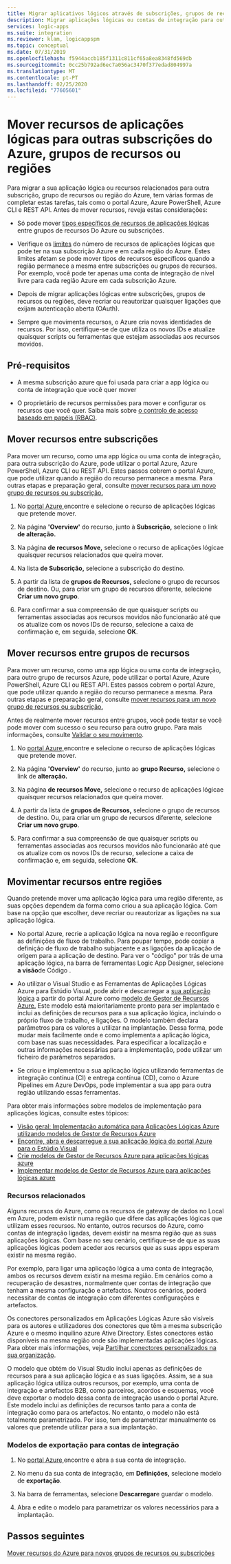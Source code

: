 ```yaml
---
title: Migrar aplicativos lógicos através de subscrições, grupos de recursos ou regiões
description: Migrar aplicações lógicas ou contas de integração para outras subscrições, grupos de recursos ou localizações do Azure (regiões)
services: logic-apps
ms.suite: integration
ms.reviewer: klam, logicappspm
ms.topic: conceptual
ms.date: 07/31/2019
ms.openlocfilehash: f5944accb185f1311c811cf65a8ea8348fd569db
ms.sourcegitcommit: 0cc25b792ad6ec7a056ac3470f377edad804997a
ms.translationtype: MT
ms.contentlocale: pt-PT
ms.lasthandoff: 02/25/2020
ms.locfileid: "77605601"
---
```

# <a name="move-logic-app-resources-to-other-azure-subscriptions-resource-groups-or-regions"></a>Mover recursos de aplicações lógicas para outras subscrições do Azure, grupos de recursos ou regiões

Para migrar a sua aplicação lógica ou recursos relacionados para outra subscrição, grupo de recursos ou região do Azure, tem várias formas de completar estas tarefas, tais como o portal Azure, Azure PowerShell, Azure CLI e REST API. Antes de mover recursos, reveja estas considerações: 

* Só pode mover [tipos específicos de recursos de aplicações lógicas](../azure-resource-manager/management/move-support-resources.md#microsoftlogic) entre grupos de recursos Do Azure ou subscrições.

* Verifique os [limites](../logic-apps/logic-apps-limits-and-config.md) do número de recursos de aplicações lógicas que pode ter na sua subscrição Azure e em cada região do Azure. Estes limites afetam se pode mover tipos de recursos específicos quando a região permanece a mesma entre subscrições ou grupos de recursos. Por exemplo, você pode ter apenas uma conta de integração de nível livre para cada região Azure em cada subscrição Azure.

* Depois de migrar aplicações lógicas entre subscrições, grupos de recursos ou regiões, deve recriar ou reautorizar quaisquer ligações que exijam autenticação aberta (OAuth).

* Sempre que movimenta recursos, o Azure cria novas identidades de recursos. Por isso, certifique-se de que utiliza os novos IDs e atualize quaisquer scripts ou ferramentas que estejam associadas aos recursos movidos.

## <a name="prerequisites"></a>Pré-requisitos

* A mesma subscrição azure que foi usada para criar a app lógica ou conta de integração que você quer mover

* O proprietário de recursos permissões para mover e configurar os recursos que você quer. Saiba mais sobre [o controlo de acesso baseado em papéis (RBAC)](../role-based-access-control/built-in-roles.md#owner).

<a name="move-subscription"></a>

## <a name="move-resources-between-subscriptions"></a>Mover recursos entre subscrições

Para mover um recurso, como uma app lógica ou uma conta de integração, para outra subscrição do Azure, pode utilizar o portal Azure, Azure PowerShell, Azure CLI ou REST API. Estes passos cobrem o portal Azure, que pode utilizar quando a região do recurso permanece a mesma. Para outras etapas e preparação geral, consulte [mover recursos para um novo grupo de recursos ou subscrição.](../azure-resource-manager/management/move-resource-group-and-subscription.md)

1. No [portal Azure,](https://portal.azure.com)encontre e selecione o recurso de aplicações lógicas que pretende mover.

1. Na página **'Overview'** do recurso, junto à **Subscrição,** selecione o link **de alteração.**

1. Na página **de recursos Move,** selecione o recurso de aplicações lógicae quaisquer recursos relacionados que queira mover.

1. Na lista **de Subscrição,** selecione a subscrição do destino.

1. A partir da lista de **grupos de Recursos,** selecione o grupo de recursos de destino. Ou, para criar um grupo de recursos diferente, selecione **Criar um novo grupo**.

1. Para confirmar a sua compreensão de que quaisquer scripts ou ferramentas associadas aos recursos movidos não funcionarão até que os atualize com os novos IDs de recurso, selecione a caixa de confirmação e, em seguida, selecione **OK**.

<a name="move-resource-group"></a>

## <a name="move-resources-between-resource-groups"></a>Mover recursos entre grupos de recursos

Para mover um recurso, como uma app lógica ou uma conta de integração, para outro grupo de recursos Azure, pode utilizar o portal Azure, Azure PowerShell, Azure CLI ou REST API. Estes passos cobrem o portal Azure, que pode utilizar quando a região do recurso permanece a mesma. Para outras etapas e preparação geral, consulte [mover recursos para um novo grupo de recursos ou subscrição.](../azure-resource-manager/management/move-resource-group-and-subscription.md)

Antes de realmente mover recursos entre grupos, você pode testar se você pode mover com sucesso o seu recurso para outro grupo. Para mais informações, consulte [Validar o seu movimento](../azure-resource-manager/management/move-resource-group-and-subscription.md#validate-move).

1. No [portal Azure,](https://portal.azure.com)encontre e selecione o recurso de aplicações lógicas que pretende mover.

1. Na página **'Overview'** do recurso, junto ao **grupo Recurso,** selecione o link de **alteração.**

1. Na página **de recursos Move,** selecione o recurso de aplicações lógicae quaisquer recursos relacionados que queira mover.

1. A partir da lista de **grupos de Recursos,** selecione o grupo de recursos de destino. Ou, para criar um grupo de recursos diferente, selecione **Criar um novo grupo**.

1. Para confirmar a sua compreensão de que quaisquer scripts ou ferramentas associadas aos recursos movidos não funcionarão até que os atualize com os novos IDs de recurso, selecione a caixa de confirmação e, em seguida, selecione **OK**.

<a name="move-location"></a>

## <a name="move-resources-between-regions"></a>Movimentar recursos entre regiões

Quando pretende mover uma aplicação lógica para uma região diferente, as suas opções dependem da forma como criou a sua aplicação lógica. Com base na opção que escolher, deve recriar ou reautorizar as ligações na sua aplicação lógica.

* No portal Azure, recrie a aplicação lógica na nova região e reconfigure as definições de fluxo de trabalho. Para poupar tempo, pode copiar a definição de fluxo de trabalho subjacente e as ligações da aplicação de origem para a aplicação de destino. Para ver o "código" por trás de uma aplicação lógica, na barra de ferramentas Logic App Designer, selecione **a visão**de Código .

* Ao utilizar o Visual Studio e as Ferramentas de Aplicações Lógicas Azure para Estúdio Visual, pode abrir e descarregar a [sua aplicação lógica](../logic-apps/manage-logic-apps-with-visual-studio.md) a partir do portal Azure como [modelo de Gestor de Recursos Azure.](../logic-apps/logic-apps-azure-resource-manager-templates-overview.md) Este modelo está maioritariamente pronto para ser implantado e inclui as definições de recursos para a sua aplicação lógica, incluindo o próprio fluxo de trabalho, e ligações. O modelo também declara parâmetros para os valores a utilizar na implantação. Dessa forma, pode mudar mais facilmente onde e como implementa a aplicação lógica, com base nas suas necessidades. Para especificar a localização e outras informações necessárias para a implementação, pode utilizar um ficheiro de parâmetros separados.

* Se criou e implementou a sua aplicação lógica utilizando ferramentas de integração contínua (CI) e entrega contínua (CD), como o Azure Pipelines em Azure DevOps, pode implementar a sua app para outra região utilizando essas ferramentas.

Para obter mais informações sobre modelos de implementação para aplicações lógicas, consulte estes tópicos:

* [Visão geral: Implementação automática para Aplicações Lógicas Azure utilizando modelos de Gestor de Recursos Azure](../logic-apps/logic-apps-azure-resource-manager-templates-overview.md)
* [Encontre, abra e descarregue a sua aplicação lógica do portal Azure para o Estúdio Visual](../logic-apps/manage-logic-apps-with-visual-studio.md)
* [Crie modelos de Gestor de Recursos Azure para aplicações lógicas azure](../logic-apps/logic-apps-create-azure-resource-manager-templates.md)
* [Implementar modelos de Gestor de Recursos Azure para aplicações lógicas azure](../logic-apps/logic-apps-deploy-azure-resource-manager-templates.md)

### <a name="related-resources"></a>Recursos relacionados

Alguns recursos do Azure, como os recursos de gateway de dados no Local em Azure, podem existir numa região que difere das aplicações lógicas que utilizam esses recursos. No entanto, outros recursos do Azure, como contas de integração ligadas, devem existir na mesma região que as suas aplicações lógicas. Com base no seu cenário, certifique-se de que as suas aplicações lógicas podem aceder aos recursos que as suas apps esperam existir na mesma região.

Por exemplo, para ligar uma aplicação lógica a uma conta de integração, ambos os recursos devem existir na mesma região. Em cenários como a recuperação de desastres, normalmente quer contas de integração que tenham a mesma configuração e artefactos. Noutros cenários, poderá necessitar de contas de integração com diferentes configurações e artefactos.

Os conectores personalizados em Aplicações Lógicas Azure são visíveis para os autores e utilizadores dos conectores que têm a mesma subscrição Azure e o mesmo inquilino azure Ative Directory. Estes conectores estão disponíveis na mesma região onde são implementadas aplicações lógicas. Para obter mais informações, veja [Partilhar conectores personalizados na sua organização](https://docs.microsoft.com/connectors/custom-connectors/share).

O modelo que obtém do Visual Studio inclui apenas as definições de recursos para a sua aplicação lógica e as suas ligações. Assim, se a sua aplicação lógica utiliza outros recursos, por exemplo, uma conta de integração e artefactos B2B, como parceiros, acordos e esquemas, você deve exportar o modelo dessa conta de integração usando o portal Azure. Este modelo inclui as definições de recursos tanto para a conta de integração como para os artefactos. No entanto, o modelo não está totalmente parametrizado. Por isso, tem de parametrizar manualmente os valores que pretende utilizar para a sua implantação.

### <a name="export-templates-for-integration-accounts"></a>Modelos de exportação para contas de integração

1. No [portal Azure,](https://portal.azure.com)encontre e abra a sua conta de integração.

1. No menu da sua conta de integração, em **Definições,** selecione modelo de **exportação**.

1. Na barra de ferramentas, selecione **Descarregar**e guardar o modelo.

1. Abra e edite o modelo para parametrizar os valores necessários para a implantação.

## <a name="next-steps"></a>Passos seguintes

[Mover recursos do Azure para novos grupos de recursos ou subscrições](../azure-resource-manager/management/move-resource-group-and-subscription.md)
